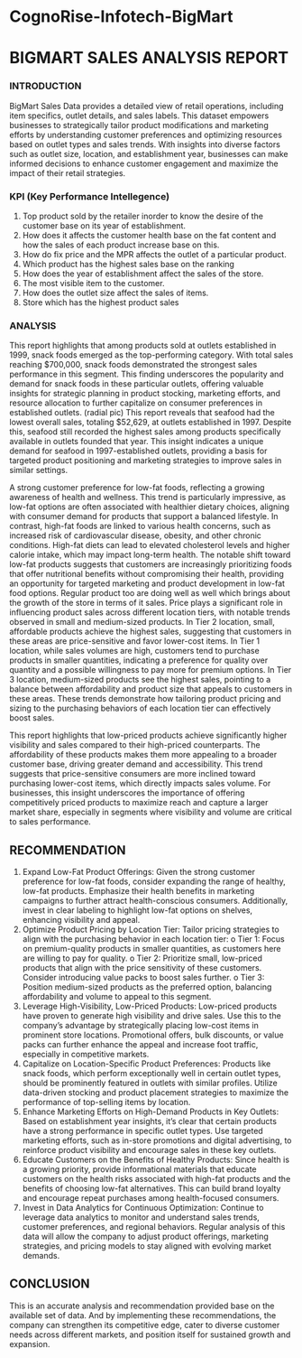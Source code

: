 # CognoRise-Infotech-BigMart

# BIGMART SALES ANALYSIS REPORT

### INTRODUCTION

BigMart Sales Data provides a detailed view of retail operations, including item specifics, outlet details, and sales labels. This dataset empowers businesses to strategically tailor product modifications and marketing efforts by understanding customer preferences and optimizing resources based on outlet types and sales trends. 
With insights into diverse factors such as outlet size, location, and establishment year, businesses can make informed decisions to enhance customer engagement and maximize the impact of their retail strategies. 

### KPI (Key Performance Intellegence)

1.	Top product sold by the retailer inorder to know the desire of the customer base on its year of establishment.
2.	How does it affects the customer health base on the fat content and how the sales of each product increase base on this.
3.	How do fix price and the MPR affects the outlet of a particular product.
4.	Which product has the highest sales base on the ranking 
5.	How does the year of establishment affect the sales of the store.
6.	The most visible item to the customer.
7.	How does the outlet size affect the sales of items.
8.	Store which has the highest product sales

### ANALYSIS

This report highlights that among products sold at outlets established in 1999, snack foods emerged as the top-performing category. With total sales reaching $700,000, snack foods demonstrated the strongest sales performance in this segment. This finding underscores the popularity and demand for snack foods in these particular outlets, offering valuable insights for strategic planning in product stocking, marketing efforts, and resource allocation to further capitalize on consumer preferences in established outlets.
(radial pic)
This report reveals that seafood had the lowest overall sales, totaling $52,629, at outlets established in 1997. Despite this, seafood still recorded the highest sales among products specifically available in outlets founded that year. This insight indicates a unique demand for seafood in 1997-established outlets, providing a basis for targeted product positioning and marketing strategies to improve sales in similar settings.

A strong customer preference for low-fat foods, reflecting a growing awareness of health and wellness. This trend is particularly impressive, as low-fat options are often associated with healthier dietary choices, aligning with consumer demand for products that support a balanced lifestyle.
In contrast, high-fat foods are linked to various health concerns, such as increased risk of cardiovascular disease, obesity, and other chronic conditions. High-fat diets can lead to elevated cholesterol levels and higher calorie intake, which may impact long-term health. The notable shift toward low-fat products suggests that customers are increasingly prioritizing foods that offer nutritional benefits without compromising their health, providing an opportunity for targeted marketing and product development in low-fat food options. Regular product too are doing well as well which brings about the growth of the store in terms of it sales.
Price plays a significant role in influencing product sales across different location tiers, with notable trends observed in small and medium-sized products. In Tier 2 location, small, affordable products achieve the highest sales, suggesting that customers in these areas are price-sensitive and favor lower-cost items. In Tier 1 location, while sales volumes are high, customers tend to purchase products in smaller quantities, indicating a preference for quality over quantity and a possible willingness to pay more for premium options. In Tier 3 location, medium-sized products see the highest sales, pointing to a balance between affordability and product size that appeals to customers in these areas. These trends demonstrate how 
tailoring product pricing and sizing to the purchasing behaviors of each location tier can effectively boost sales.

This report highlights that low-priced products achieve significantly higher visibility and sales compared to their high-priced counterparts. The affordability of these products makes them more appealing to a broader customer base, driving greater demand and accessibility. This trend suggests that price-sensitive consumers are more inclined toward purchasing lower-cost items, which directly impacts sales volume. For businesses, this insight underscores the importance of offering competitively priced products to maximize reach and capture a larger market share, especially in segments where visibility and volume are critical to sales performance.

## RECOMMENDATION


1.	Expand Low-Fat Product Offerings: Given the strong customer preference for low-fat foods, consider expanding the range of healthy, low-fat products. Emphasize their health benefits in marketing campaigns to further attract health-conscious consumers. Additionally, invest in clear labeling to highlight low-fat options on shelves, enhancing visibility and appeal.
2.	Optimize Product Pricing by Location Tier: Tailor pricing strategies to align with the purchasing behavior in each location tier:
o	Tier 1: Focus on premium-quality products in smaller quantities, as customers here are willing to pay for quality.
o	Tier 2: Prioritize small, low-priced products that align with the price sensitivity of these customers. Consider introducing value packs to boost sales further.
o	Tier 3: Position medium-sized products as the preferred option, balancing affordability and volume to appeal to this segment.
3.	Leverage High-Visibility, Low-Priced Products: Low-priced products have proven to generate high visibility and drive sales. Use this to the company’s advantage by strategically placing low-cost items in prominent store locations. Promotional offers, bulk discounts, or value packs can further enhance the appeal and increase foot traffic, especially in competitive markets.
4.	Capitalize on Location-Specific Product Preferences: Products like snack foods, which perform exceptionally well in certain outlet types, should be prominently featured in outlets with similar profiles. Utilize data-driven stocking and product placement strategies to maximize the performance of top-selling items by location.
5.	Enhance Marketing Efforts on High-Demand Products in Key Outlets: Based on establishment year insights, it’s clear that certain products have a strong performance in specific outlet types. Use targeted marketing efforts, such as in-store promotions and digital advertising, to reinforce product visibility and encourage sales in these key outlets.
6.	Educate Customers on the Benefits of Healthy Products: Since health is a growing priority, provide informational materials that educate customers on the health risks associated with high-fat products and the benefits of choosing low-fat alternatives. This can build brand loyalty and encourage repeat purchases among health-focused consumers.
7.	Invest in Data Analytics for Continuous Optimization: Continue to leverage data analytics to monitor and understand sales trends, customer preferences, and regional behaviors. Regular analysis of this data will allow the company to adjust product offerings, marketing strategies, and pricing models to stay aligned with evolving market demands.

## CONCLUSION

This is an accurate analysis and recommendation provided base on the available set of data. And by implementing these recommendations, the company can strengthen its competitive edge, cater to diverse customer needs across different markets, and position itself for sustained growth and expansion.

